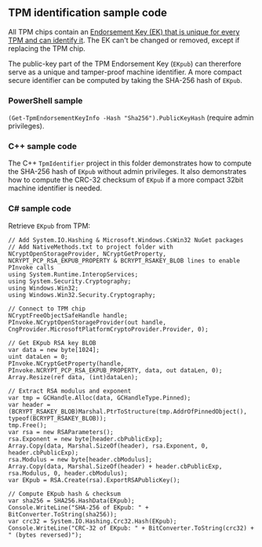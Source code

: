 ## TPM identification sample code

All TPM chips contain an [Endorsement Key (EK) that is unique for every TPM and can identify it](https://learn.microsoft.com/en-us/windows-server/identity/ad-ds/manage/component-updates/tpm-key-attestation). The EK can't be changed or removed, except if replacing the TPM chip.

The public-key part of the TPM Endorsement Key (`EKpub`) can thererfore serve as a unique and tamper-proof machine identifier. A more compact secure identifier can be computed by taking the SHA-256 hash of `EKpub`.

### PowerShell sample
`(Get-TpmEndorsementKeyInfo -Hash "Sha256").PublicKeyHash` (require admin privileges).

### C++ sample code
The C++ `TpmIdentifier` project in this folder demonstrates how to compute the SHA-256 hash of `EKpub` without admin privileges. It also demonstrates how to compute the CRC-32 checksum of `EKpub` if a more compact 32bit machine identifier is needed.

### C# sample code
Retrieve `EKpub` from TPM:
```
// Add System.IO.Hashing & Microsoft.Windows.CsWin32 NuGet packages
// Add NativeMethods.txt to project folder with NCryptOpenStorageProvider, NCryptGetProperty, NCRYPT_PCP_RSA_EKPUB_PROPERTY & BCRYPT_RSAKEY_BLOB lines to enable PInvoke calls
using System.Runtime.InteropServices;
using System.Security.Cryptography;
using Windows.Win32;
using Windows.Win32.Security.Cryptography;

// Connect to TPM chip
NCryptFreeObjectSafeHandle handle;
PInvoke.NCryptOpenStorageProvider(out handle, CngProvider.MicrosoftPlatformCryptoProvider.Provider, 0);

// Get EKpub RSA key BLOB
var data = new byte[1024];
uint dataLen = 0;
PInvoke.NCryptGetProperty(handle, PInvoke.NCRYPT_PCP_RSA_EKPUB_PROPERTY, data, out dataLen, 0);
Array.Resize(ref data, (int)dataLen);

// Extract RSA modulus and exponent
var tmp = GCHandle.Alloc(data, GCHandleType.Pinned);
var header = (BCRYPT_RSAKEY_BLOB)Marshal.PtrToStructure(tmp.AddrOfPinnedObject(), typeof(BCRYPT_RSAKEY_BLOB));
tmp.Free();
var rsa = new RSAParameters();
rsa.Exponent = new byte[header.cbPublicExp];
Array.Copy(data, Marshal.SizeOf(header), rsa.Exponent, 0, header.cbPublicExp);
rsa.Modulus = new byte[header.cbModulus];
Array.Copy(data, Marshal.SizeOf(header) + header.cbPublicExp, rsa.Modulus, 0, header.cbModulus);
var EKpub = RSA.Create(rsa).ExportRSAPublicKey();

// Compute EKpub hash & checksum
var sha256 = SHA256.HashData(EKpub);
Console.WriteLine("SHA-256 of EKpub: " + BitConverter.ToString(sha256));
var crc32 = System.IO.Hashing.Crc32.Hash(EKpub);
Console.WriteLine("CRC-32 of EKpub: " + BitConverter.ToString(crc32) + " (bytes reversed)");
```
